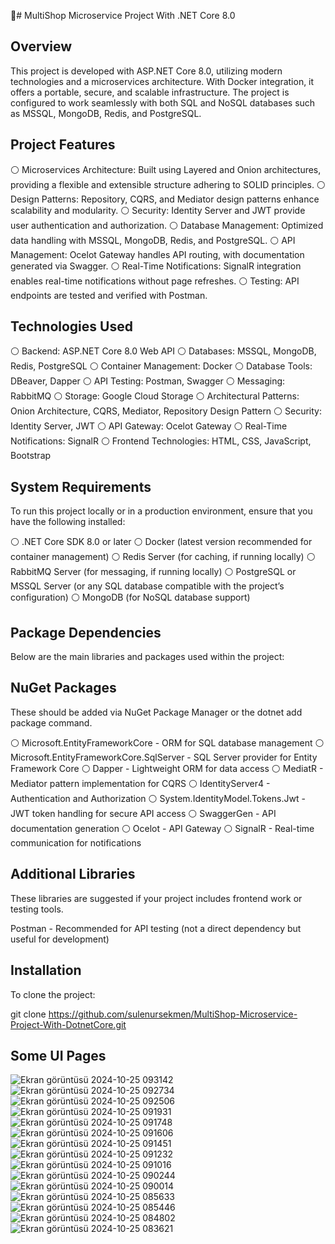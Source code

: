 🚀# MultiShop Microservice Project With .NET Core 8.0

## Overview
This project is developed with ASP.NET Core 8.0, utilizing modern technologies and a microservices architecture. With Docker integration, it offers a portable, secure, and scalable infrastructure. The project is configured to work seamlessly with both SQL and NoSQL databases such as MSSQL, MongoDB, Redis, and PostgreSQL.

## Project Features

⚪ Microservices Architecture: Built using Layered and Onion architectures, providing a flexible and extensible structure adhering to SOLID principles.
⚪ Design Patterns: Repository, CQRS, and Mediator design patterns enhance scalability and modularity.
⚪ Security: Identity Server and JWT provide user authentication and authorization.
⚪ Database Management: Optimized data handling with MSSQL, MongoDB, Redis, and PostgreSQL.
⚪ API Management: Ocelot Gateway handles API routing, with documentation generated via Swagger.
⚪ Real-Time Notifications: SignalR integration enables real-time notifications without page refreshes.
⚪ Testing: API endpoints are tested and verified with Postman.

## Technologies Used

⚪ Backend: ASP.NET Core 8.0 Web API
⚪ Databases: MSSQL, MongoDB, Redis, PostgreSQL
⚪ Container Management: Docker
⚪ Database Tools: DBeaver, Dapper
⚪ API Testing: Postman, Swagger
⚪ Messaging: RabbitMQ
⚪ Storage: Google Cloud Storage
⚪ Architectural Patterns: Onion Architecture, CQRS, Mediator, Repository Design Pattern
⚪ Security: Identity Server, JWT
⚪ API Gateway: Ocelot Gateway
⚪ Real-Time Notifications: SignalR
⚪ Frontend Technologies: HTML, CSS, JavaScript, Bootstrap

## System Requirements
To run this project locally or in a production environment, ensure that you have the following installed:

⚪ .NET Core SDK 8.0 or later
⚪ Docker (latest version recommended for container management)
⚪ Redis Server (for caching, if running locally)
⚪ RabbitMQ Server (for messaging, if running locally)
⚪ PostgreSQL or MSSQL Server (or any SQL database compatible with the project’s configuration)
⚪ MongoDB (for NoSQL database support)

## Package Dependencies
Below are the main libraries and packages used within the project:

## NuGet Packages
These should be added via NuGet Package Manager or the dotnet add package command.

⚪ Microsoft.EntityFrameworkCore - ORM for SQL database management
⚪ Microsoft.EntityFrameworkCore.SqlServer - SQL Server provider for Entity Framework Core
⚪ Dapper - Lightweight ORM for data access
⚪ MediatR - Mediator pattern implementation for CQRS
⚪ IdentityServer4 - Authentication and Authorization
⚪ System.IdentityModel.Tokens.Jwt - JWT token handling for secure API access
⚪ SwaggerGen - API documentation generation
⚪ Ocelot - API Gateway
⚪ SignalR - Real-time communication for notifications

## Additional Libraries
These libraries are suggested if your project includes frontend work or testing tools.

Postman - Recommended for API testing (not a direct dependency but useful for development)

## Installation

To clone the project:

git clone https://github.com/sulenursekmen/MultiShop-Microservice-Project-With-DotnetCore.git


## Some UI Pages

![Ekran görüntüsü 2024-10-25 093142](https://github.com/user-attachments/assets/ac88d75a-8274-4008-835a-583dc50fbf6a)
![Ekran görüntüsü 2024-10-25 092734](https://github.com/user-attachments/assets/e9fe5498-fd4d-4dd1-a3e8-7b97cc04ba10)
![Ekran görüntüsü 2024-10-25 092506](https://github.com/user-attachments/assets/065e3863-bf22-4725-b64c-60cc9ca85538)
![Ekran görüntüsü 2024-10-25 091931](https://github.com/user-attachments/assets/5627ba56-a967-4652-8298-50460f8e5787)
![Ekran görüntüsü 2024-10-25 091748](https://github.com/user-attachments/assets/f79eb2e9-fa23-46be-b5b3-5b3ded02718e)
![Ekran görüntüsü 2024-10-25 091606](https://github.com/user-attachments/assets/3771ba32-a794-4e5a-8b94-33622d5d8cf5)
![Ekran görüntüsü 2024-10-25 091451](https://github.com/user-attachments/assets/a532b9b2-3219-4292-8ba7-c0e8b8e1a259)
![Ekran görüntüsü 2024-10-25 091232](https://github.com/user-attachments/assets/39913cb2-923e-454f-bbe2-cbe2629b42ca)
![Ekran görüntüsü 2024-10-25 091016](https://github.com/user-attachments/assets/f18ebcce-b3e3-4b63-815c-070534bbdcf6)
![Ekran görüntüsü 2024-10-25 090244](https://github.com/user-attachments/assets/c23886d4-8dd8-423c-8a93-f25c7bce3848)
![Ekran görüntüsü 2024-10-25 090014](https://github.com/user-attachments/assets/6599da64-eb3d-4598-8f8f-48fe05f88b2f)
![Ekran görüntüsü 2024-10-25 085633](https://github.com/user-attachments/assets/993dcc2b-936b-40b8-b72b-3249b12532cf)
![Ekran görüntüsü 2024-10-25 085446](https://github.com/user-attachments/assets/e22ac0f6-6a4d-4267-9a71-9bc7b18ff65f)
![Ekran görüntüsü 2024-10-25 084802](https://github.com/user-attachments/assets/8d781a11-fc85-43a3-8d9c-0a347c4ef2af)
![Ekran görüntüsü 2024-10-25 083621](https://github.com/user-attachments/assets/69b5334c-1e7e-4b89-aa67-428d105f95e7)


